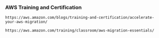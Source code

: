 ### AWS Training and Certification
```
https://aws.amazon.com/blogs/training-and-certification/accelerate-your-aws-migration/
```
```
https://aws.amazon.com/training/classroom/aws-migration-essentials/
```